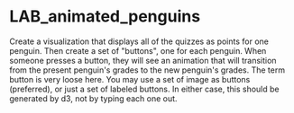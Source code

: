 # LAB_animated_penguins
Create a visualization that displays all of the quizzes as points for one penguin. Then create a set of "buttons", one for each penguin. When someone presses a button, they will see an animation that will transition from the present penguin's grades to the new penguin's grades. The term button is very loose here. You may use a set of image as buttons (preferred), or just a set of labeled buttons. In either case, this should be generated by d3, not by typing each one out.
